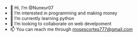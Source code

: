 - 👋 Hi, I’m @Nuneur07
- 👀 I’m interested in programming and making money
- 🌱 I’m currently learning python
- 💞️ I’m looking to collaborate on web develpoment
- 📫 You can reach me through mosescortes777@gmail.com

<!---
Nuneur07/Nuneur07 is a ✨ special ✨ repository because its `README.md` (this file) appears on your GitHub profile.
You can click the Preview link to take a look at your changes.
--->
